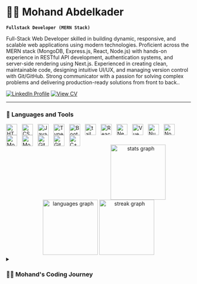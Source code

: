# 🧑‍💻 Mohand Abdelkader

**`Fullstack Developer (MERN Stack)`**

Full-Stack Web Developer skilled in building dynamic, responsive, and scalable web applications using 
modern technologies. Proficient across the MERN stack (MongoDB, Express.js, React, Node.js) with hands-on 
experience in RESTful API development, authentication systems, and server-side rendering using Next.js. 
Experienced in creating clean, maintainable code, designing intuitive UI/UX, and managing version control 
with Git/GitHub. Strong communicator with a passion for solving complex problems and delivering 
production-ready solutions from front to back.. 

   <p align="left">
      <a href="https://www.linkedin.com/in/mohand-abdelkader/" target="_blank">
         <img alt="LinkedIn Profile"   title="Connect with me on LinkedIn" src="https://custom-icon-badges.demolab.com/badge/LINKEDIN-Connect-blue?style=for-the-badge&logo=linkedin&logoColor=white&labelColor=0077B5"/></a>
<a href="https://drive.google.com/file/d/16ONnWTX5E2yr94MT5TY89evt_o3-9MuB/view?usp=sharing" target="_blank">
  <img 
    alt="View CV" 
    title="View CV" 
    src="https://custom-icon-badges.demolab.com/badge/CV-View-4CAF50?style=for-the-badge&logo=googledrive&logoColor=white&labelColor=2E7D32" />
</a>

   </p>

---

### 🧰 Languages and Tools

<img align="left" alt="HTML" width="30px" style="padding-right:10px;" src="https://cdn.jsdelivr.net/gh/devicons/devicon/icons/html5/html5-plain.svg" />
<img align="left" alt="CSS" width="30px" style="padding-right:10px;" src="https://cdn.jsdelivr.net/gh/devicons/devicon/icons/css3/css3-plain.svg" />
<img align="left" alt="JavaScript" width="30px" style="padding-right:10px;" src="https://cdn.jsdelivr.net/gh/devicons/devicon/icons/javascript/javascript-plain.svg" />
<img align="left" alt="TypeScript" width="30px" style="padding-right:10px;" src="https://cdn.jsdelivr.net/gh/devicons/devicon/icons/typescript/typescript-plain.svg" />
<img align="left" alt="Bootstrap" width="30px" style="padding-right:10px;" src="https://cdn.jsdelivr.net/gh/devicons/devicon@latest/icons/bootstrap/bootstrap-original.svg" />
<img align="left" alt="tailwindcss" width="30px" style="padding-right:10px;" src="https://cdn.jsdelivr.net/gh/devicons/devicon@latest/icons/tailwindcss/tailwindcss-original.svg" />
<img align="left" alt="React" width="30px" style="padding-right:10px;" src="https://cdn.jsdelivr.net/gh/devicons/devicon/icons/react/react-original.svg" />
<img align="left" alt="Next" width="30px" style="padding-right:10px;" src="https://cdn.jsdelivr.net/gh/devicons/devicon@latest/icons/nextjs/nextjs-original.svg"/>
<img align="left" alt="Vue" width="30px" style="padding-right:10px;" src="https://cdn.jsdelivr.net/gh/devicons/devicon@latest/icons/vuejs/vuejs-original.svg" />
<img align="left" alt="Nuxt" width="30px" style="padding-right:10px;" src="https://cdn.jsdelivr.net/gh/devicons/devicon@latest/icons/nuxtjs/nuxtjs-original.svg"  />
<img align="left" alt="NodeJS" width="30px" style="padding-right:10px;" src="https://cdn.jsdelivr.net/gh/devicons/devicon@latest/icons/nodejs/nodejs-plain-wordmark.svg" />
<img align="left" alt="Mongo" width="30px" style="padding-right:10px;" src="https://cdn.jsdelivr.net/gh/devicons/devicon@latest/icons/mongodb/mongodb-original.svg" />
<img align="left" alt="Mongo" width="30px" style="padding-right:10px;" src="https://cdn.jsdelivr.net/gh/devicons/devicon@latest/icons/mongoose/mongoose-original-wordmark.svg" />
<img align="left" alt="Git" width="30px" style="padding-right:10px;" src="https://cdn.jsdelivr.net/gh/devicons/devicon/icons/git/git-original.svg" />
<img align="left" alt="GitHub" width="30px" style="padding-right:10px;" src="https://cdn.jsdelivr.net/gh/devicons/devicon/icons/github/github-original.svg" />
<img align="left" alt="C++" width="30px" style="padding-right:10px;" src="https://cdn.jsdelivr.net/gh/devicons/devicon@latest/icons/cplusplus/cplusplus-original.svg"/>
<br />

#

<div align="center">
  <img src="https://github-readme-stats.vercel.app/api?username=Mohand-Abdelkader&hide_title=false&hide_rank=false&show_icons=true&include_all_commits=true&count_private=true&disable_animations=false&theme=react&locale=en&hide_border=true&order=1" height="150" alt="stats graph"  />
  <img src="https://github-readme-stats.vercel.app/api/top-langs?username=Mohand-Abdelkader&locale=en&hide_title=false&layout=compact&card_width=320&langs_count=5&theme=react&hide_border=true&order=2" height="150" alt="languages graph"  />
  <img src="https://streak-stats.demolab.com?user=Mohand-Abdelkader&locale=en&mode=daily&theme=react&hide_border=true&border_radius=5&order=3" height="150" alt="streak graph"  />
</div>

<details>
 <summary><h3>👨‍💻 Mohand's Coding Journey</h3></summary>
I started my coding journey with a curious mind and a non-traditional background in business and healthcare. What began as a fascination with the logic behind code soon became a serious pursuit — teaching myself front-end development, exploring JavaScript, and eventually diving into full-stack technologies, fueled by a vision to build solutions that actually solve real-life problems.

My passion led me to ITI's UI/UX track, where I worked on meaningful projects like Eskan, a platform for helping Egyptian expatriates find housing. That project reminded me of why I fell in love with tech — not just to write code, but to create impact.

Now, I’m stepping into a new chapter. One where I don’t just follow tutorials or trends, but build my own products — ideas that matter, tools people actually need. It won’t be easy, but comfort was never the goal. Growth is. And this time, I’m all in.

</details>
